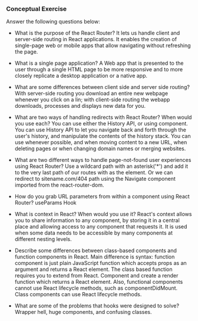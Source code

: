 ### Conceptual Exercise

Answer the following questions below:

- What is the purpose of the React Router?
   It lets us handle client and server-side routing in React applications. It enables the creation of single-page web or mobile apps that allow navigating without refreshing the page.

- What is a single page application?
  A Web app that is presented to the user through a single HTML page to be more responsive and to more closely replicate a desktop application or a native app.

- What are some differences between client side and server side routing?
  With server-side routing you download an entire new webpage whenever you click on a lin; with client-side routing the webapp downloads, processes and displays new data for you.

- What are two ways of handling redirects with React Router? When would you use each? 
  You can use either the History API, or using <Redirect/> component. You can use History API to let you navigate back and forth through the user's history, and manipulate the contents of the history stack. You can use <Redirect/> whenever possible, and when moving content to a new URL, when deleting pages or when changing domain names or merging websites.

- What are two different ways to handle page-not-found user experiences using React Router? 
  Use a wildcard path with an asterisk('*') and add it to the very last path of our routes with <PageNotFound/> as the element. Or we can redirect to sitename.com/404 path using the Navigate component imported from the react-router-dom.

- How do you grab URL parameters from within a component using React Router?
  useParams Hook

- What is context in React? When would you use it?
   React's context allows you to share information to any component, by storing it in a central place and allowing access to any component that requests it. It is used when some data needs to be accessible by many components at different nesting levels.

- Describe some differences between class-based components and function components in React.
  Main difference is syntax: function component is just plain JavaScript function which accepts props as an argument and returns a React element. The class based function requires you to extend from React. Component and create a render function which returns a React element. Also, functional components cannot use React lifecycle methods, such as componentDidMount. Class components can use React lifecycle methods.

- What are some of the problems that hooks were designed to solve?
  Wrapper hell, huge components, and confusing classes. 